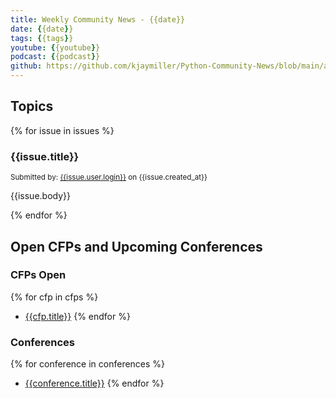 ```yaml
---
title: Weekly Community News - {{date}}
date: {{date}}
tags: {{tags}}
youtube: {{youtube}}
podcast: {{podcast}}
github: https://github.com/kjaymiller/Python-Community-News/blob/main/app/content/{{date}}.md
---
```


## Topics
{% for issue in issues %}
### {{issue.title}}

<small>Submitted by: [{{issue.user.login}}]({{issue.user.url}}) on {{issue.created_at}}</small>

{{issue.body}}

{% endfor %}

## Open CFPs and Upcoming Conferences
### CFPs Open
{% for cfp in cfps %}
- [{{cfp.title}}]({{cfp.url}})
{% endfor %}

### Conferences
{% for conference in conferences %}
- [{{conference.title}}]({{conference.url}})
{% endfor %}